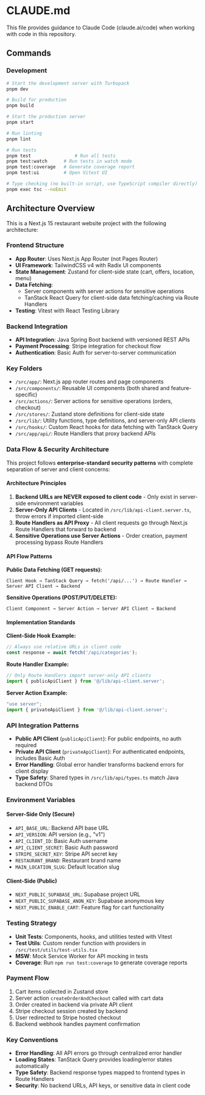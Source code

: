 # CLAUDE.md

This file provides guidance to Claude Code (claude.ai/code) when working with code in this repository.

## Commands

### Development

```bash
# Start the development server with Turbopack
pnpm dev

# Build for production
pnpm build

# Start the production server
pnpm start

# Run linting
pnpm lint

# Run tests
pnpm test                # Run all tests
pnpm test:watch      # Run tests in watch mode
pnpm test:coverage   # Generate coverage report
pnpm test:ui         # Open Vitest UI

# Type checking (no built-in script, use TypeScript compiler directly)
pnpm exec tsc --noEmit
```

## Architecture Overview

This is a Next.js 15 restaurant website project with the following architecture:

### Frontend Structure

- **App Router**: Uses Next.js App Router (not Pages Router)
- **UI Framework**: TailwindCSS v4 with Radix UI components
- **State Management**: Zustand for client-side state (cart, offers, location, menu)
- **Data Fetching**: 
  - Server components with server actions for sensitive operations
  - TanStack React Query for client-side data fetching/caching via Route Handlers
- **Testing**: Vitest with React Testing Library

### Backend Integration

- **API Integration**: Java Spring Boot backend with versioned REST APIs
- **Payment Processing**: Stripe integration for checkout flow
- **Authentication**: Basic Auth for server-to-server communication

### Key Folders

- `/src/app/`: Next.js app router routes and page components
- `/src/components/`: Reusable UI components (both shared and feature-specific)
- `/src/actions/`: Server actions for sensitive operations (orders, checkout)
- `/src/stores/`: Zustand store definitions for client-side state
- `/src/lib/`: Utility functions, type definitions, and server-only API clients
- `/src/hooks/`: Custom React hooks for data fetching with TanStack Query
- `/src/app/api/`: Route Handlers that proxy backend APIs

### Data Flow & Security Architecture

This project follows **enterprise-standard security patterns** with complete separation of server and client concerns:

#### Architecture Principles

1. **Backend URLs are NEVER exposed to client code** - Only exist in server-side environment variables
2. **Server-Only API Clients** - Located in `/src/lib/api-client.server.ts`, throw errors if imported client-side
3. **Route Handlers as API Proxy** - All client requests go through Next.js Route Handlers that forward to backend
4. **Sensitive Operations use Server Actions** - Order creation, payment processing bypass Route Handlers

#### API Flow Patterns

**Public Data Fetching (GET requests):**
```
Client Hook → TanStack Query → fetch('/api/...') → Route Handler → Server API Client → Backend
```

**Sensitive Operations (POST/PUT/DELETE):**
```
Client Component → Server Action → Server API Client → Backend
```

#### Implementation Standards

**Client-Side Hook Example:**
```typescript
// Always use relative URLs in client code
const response = await fetch('/api/categories');
```

**Route Handler Example:**
```typescript
// Only Route Handlers import server-only API clients
import { publicApiClient } from '@/lib/api-client.server';
```

**Server Action Example:**
```typescript
"use server";
import { privateApiClient } from '@/lib/api-client.server';
```

### API Integration Patterns

- **Public API Client** (`publicApiClient`): For public endpoints, no auth required
- **Private API Client** (`privateApiClient`): For authenticated endpoints, includes Basic Auth
- **Error Handling**: Global error handler transforms backend errors for client display
- **Type Safety**: Shared types in `/src/lib/api/types.ts` match Java backend DTOs

### Environment Variables

#### Server-Side Only (Secure)
- `API_BASE_URL`: Backend API base URL
- `API_VERSION`: API version (e.g., "v1")
- `API_CLIENT_ID`: Basic Auth username
- `API_CLIENT_SECRET`: Basic Auth password
- `STRIPE_SECRET_KEY`: Stripe API secret key
- `RESTAURANT_BRAND`: Restaurant brand name
- `MAIN_LOCATION_SLUG`: Default location slug

#### Client-Side (Public)
- `NEXT_PUBLIC_SUPABASE_URL`: Supabase project URL
- `NEXT_PUBLIC_SUPABASE_ANON_KEY`: Supabase anonymous key
- `NEXT_PUBLIC_ENABLE_CART`: Feature flag for cart functionality

### Testing Strategy

- **Unit Tests**: Components, hooks, and utilities tested with Vitest
- **Test Utils**: Custom render function with providers in `/src/test/utils/test-utils.tsx`
- **MSW**: Mock Service Worker for API mocking in tests
- **Coverage**: Run `npm run test:coverage` to generate coverage reports

### Payment Flow

1. Cart items collected in Zustand store
2. Server action `createOrderAndCheckout` called with cart data
3. Order created in backend via private API client
4. Stripe checkout session created by backend
5. User redirected to Stripe hosted checkout
6. Backend webhook handles payment confirmation

### Key Conventions

- **Error Handling**: All API errors go through centralized error handler
- **Loading States**: TanStack Query provides loading/error states automatically
- **Type Safety**: Backend response types mapped to frontend types in Route Handlers
- **Security**: No backend URLs, API keys, or sensitive data in client code